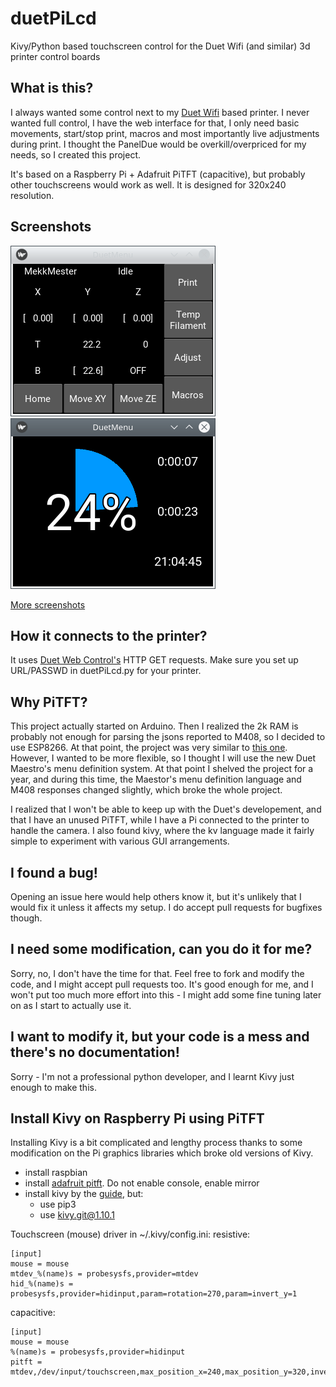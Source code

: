 # duetPiLcd

Kivy/Python based touchscreen control for the Duet Wifi (and similar) 3d printer control boards

## What is this?

I always wanted some control next to my [Duet Wifi](https://duet3d.com/DuetWifi) based printer. I never wanted full control, I have the web interface for that, I only need basic movements, start/stop print, macros and most importantly live adjustments during print. I thought the PanelDue would be overkill/overpriced for my needs, so I created this project.

It's based on a Raspberry Pi + Adafruit PiTFT (capacitive), but probably other touchscreens would work as well. It is designed for 320x240 resolution.

## Screenshots

![Idle screen](screenshots/idleScreen.png)
![Print screensaver](screenshots/printScreenSaver.png)

[More screenshots](./screenshots)

## How it connects to the printer?

It uses [Duet Web Control's](https://github.com/chrishamm/DuetWebControl) HTTP GET requests. Make sure you set up URL/PASSWD in duetPiLcd.py for your printer.

## Why PiTFT?

This project actually started on Arduino. Then I realized the 2k RAM is probably not enough for parsing the jsons reported to M408, so I decided to use ESP8266. At that point, the project was very similar to [this one](https://github.com/AdiGitalEU/SUIFD). However, I wanted to be more flexible, so I thought I will use the new Duet Maestro's menu definition system. At that point I shelved the project for a year, and during this time, the Maestor's menu definition language and M408 responses changed slightly, which broke the whole project. 

I realized that I won't be able to keep up with the Duet's developement, and that I have an unused PiTFT, while I have a Pi connected to the printer to handle the camera. I also found kivy, where the kv language made it fairly simple to experiment with various GUI arrangements.

## I found a bug!

Opening an issue here would help others know it, but it's unlikely that I would fix it unless it affects my setup. I do accept pull requests for bugfixes though.

## I need some modification, can you do it for me?

Sorry, no, I don't have the time for that. Feel free to fork and modify the code, and I might accept pull requests too. It's good enough for me, and I won't put too much more effort into this - I might add some fine tuning later on as I start to actually use it.

## I want to modify it, but your code is a mess and there's no documentation!

Sorry - I'm not a professional python developer, and I learnt Kivy just enough to make this.

## Install Kivy on Raspberry Pi using PiTFT

Installing Kivy is a bit complicated and lengthy process thanks to some modification on the Pi graphics libraries which broke old versions of Kivy.

- install raspbian
- install [adafruit pitft](https://learn.adafruit.com/adafruit-pitft-28-inch-resistive-touchscreen-display-raspberry-pi/easy-install-2). Do not enable console, enable mirror
- install kivy by the [guide](https://kivy.org/doc/stable/installation/installation-rpi.html), but:
  - use pip3
  - use kivy.git@1.10.1

Touchscreen (mouse) driver in ~/.kivy/config.ini:
resistive:
```
[input]
mouse = mouse
mtdev_%(name)s = probesysfs,provider=mtdev
hid_%(name)s = probesysfs,provider=hidinput,param=rotation=270,param=invert_y=1
```
capacitive:
```
[input]
mouse = mouse
%(name)s = probesysfs,provider=hidinput
pitft = mtdev,/dev/input/touchscreen,max_position_x=240,max_position_y=320,invert_y=0,invert_x=1,rotation=270
```
